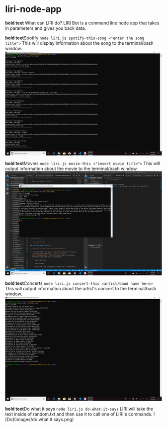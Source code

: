 # liri-node-app

**bold text** What can LIRI do?
    LIRI Bot is a command line node app that takes in parameters and gives you back data.

  **bold text**Spotify
    `node liri.js spotify-this-song <"enter the song title">`
    This will display information about the song to the terminal/bash window. 
   ![Spotify](images/Spotify.png)

**bold text**Movies
    `node liri.js movie-this <"insert movie title">`
    This will output information about the movie to the terminal/bash window. 
    ![Movies](images/movie.png)

**bold text**Concerts
    `node liri.js concert-this <artist/band name here>`
    This will output information about the artist's concert to the terminal/bash window.
    ![Concerts](images/concert.png)

**bold text**Do what it says
    `node liri.js do-what-it-says`
    LIRI will take the text inside of random.txt and then use it to call one of LIRI's commands.
    ![Do](images/do what it says.png) 

